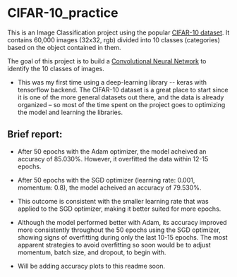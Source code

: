 # CIFAR-10_practice
This is an Image Classification project using the popular [CIFAR-10 dataset](https://www.cs.toronto.edu/~kriz/cifar.html). It contains 60,000 images (32x32, rgb) divided into 10 classes (categories) based on the object contained in them.

The goal of this project is to build a [Convolutional Neural Network](https://towardsdatascience.com/a-comprehensive-guide-to-convolutional-neural-networks-the-eli5-way-3bd2b1164a53) to identify the 10 classes of images. 


- This was my first time using a deep-learning library -- keras with tensorflow backend. The CIFAR-10 dataset is a great place to start since it is one of the more general datasets out there, and the data is already organized – so most of the time spent on the project goes to optimizing the model and learning the libraries.

## Brief report:
- After 50 epochs with the Adam optimizer, the model acheived an accuracy of 85.030%. However, it overfitted the data within 12-15 epochs.
- After 50 epochs with the SGD optimizer (learning rate: 0.001, momentum: 0.8), the model acheived an accuracy of 79.530%.
- This outcome is consistent with the smaller learning rate that was applied to the SGD optimizer, making it better suited for more epochs. 
- Although the model performed better with Adam, its accuracy improved more consistently throughout the 50 epochs using the SGD optimizer, showing signs of overfitting during only the last 10-15 epochs. The most apparent strategies to avoid overfitting so soon would be to adjust momentum, batch size, and dropout, to begin with.

- Will be adding accuracy plots to this readme soon.
